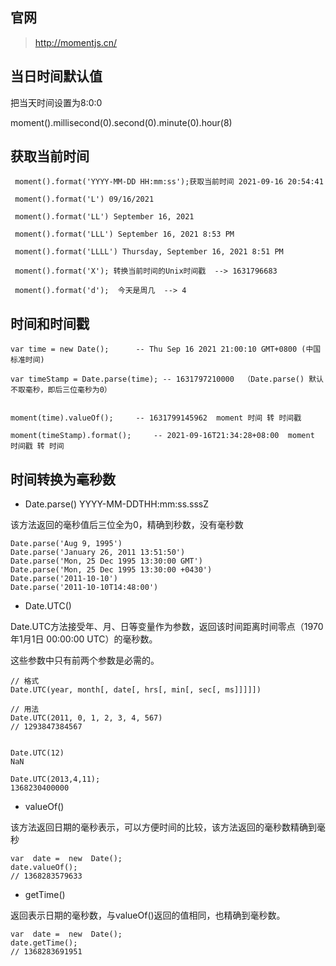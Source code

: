 ## 官网

> http://momentjs.cn/

## 当日时间默认值

把当天时间设置为8:0:0

moment().millisecond(0).second(0).minute(0).hour(8)


## 获取当前时间

```
 moment().format('YYYY-MM-DD HH:mm:ss');获取当前时间 2021-09-16 20:54:41

 moment().format('L') 09/16/2021

 moment().format('LL') September 16, 2021

 moment().format('LLL') September 16, 2021 8:53 PM

 moment().format('LLLL') Thursday, September 16, 2021 8:51 PM

 moment().format('X'); 转换当前时间的Unix时间戳  --> 1631796683

 moment().format('d');  今天是周几  --> 4
```


## 时间和时间戳

```
var time = new Date();      -- Thu Sep 16 2021 21:00:10 GMT+0800 (中国标准时间)

var timeStamp = Date.parse(time); -- 1631797210000  （Date.parse() 默认不取毫秒，即后三位毫秒为0）


moment(time).valueOf();     -- 1631799145962  moment 时间 转 时间戳

moment(timeStamp).format();     -- 2021-09-16T21:34:28+08:00  moment 时间戳 转 时间  
```

## 时间转换为毫秒数

- Date.parse() YYYY-MM-DDTHH:mm:ss.sssZ

该方法返回的毫秒值后三位全为0，精确到秒数，没有毫秒数

```
Date.parse('Aug 9, 1995')
Date.parse('January 26, 2011 13:51:50')
Date.parse('Mon, 25 Dec 1995 13:30:00 GMT')
Date.parse('Mon, 25 Dec 1995 13:30:00 +0430')
Date.parse('2011-10-10')
Date.parse('2011-10-10T14:48:00')
```

- Date.UTC()

Date.UTC方法接受年、月、日等变量作为参数，返回该时间距离时间零点（1970年1月1日 00:00:00 UTC）的毫秒数。

这些参数中只有前两个参数是必需的。

```
// 格式
Date.UTC(year, month[, date[, hrs[, min[, sec[, ms]]]]])

// 用法
Date.UTC(2011, 0, 1, 2, 3, 4, 567)
// 1293847384567


Date.UTC(12)
NaN
 
Date.UTC(2013,4,11);
1368230400000
```


- valueOf()

该方法返回日期的毫秒表示，可以方便时间的比较，该方法返回的毫秒数精确到毫秒

```
var  date =  new  Date();
date.valueOf();
// 1368283579633
```


- getTime()

返回表示日期的毫秒数，与valueOf()返回的值相同，也精确到毫秒数。

```
var  date =  new  Date();
date.getTime();
// 1368283691951
```